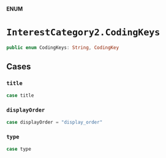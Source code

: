**ENUM**

# `InterestCategory2.CodingKeys`

```swift
public enum CodingKeys: String, CodingKey
```

## Cases
### `title`

```swift
case title
```

### `displayOrder`

```swift
case displayOrder = "display_order"
```

### `type`

```swift
case type
```
